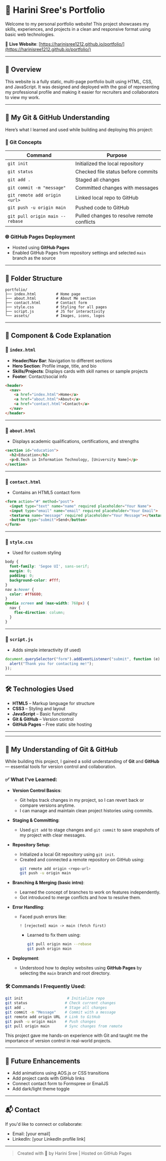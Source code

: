 # 💼 Harini Sree's Portfolio

Welcome to my personal portfolio website! This project showcases my skills, experiences, and projects in a clean and responsive format using basic web technologies.

🔗 **Live Website**: [https://harinisree1212.github.io/portfolio/](https://harinisree1212.github.io/portfolio/)

---

## 📌 Overview

This website is a fully static, multi-page portfolio built using HTML, CSS, and JavaScript. It was designed and deployed with the goal of representing my professional profile and making it easier for recruiters and collaborators to view my work.

---

## 🧠 My Git & GitHub Understanding

Here’s what I learned and used while building and deploying this project:

### 🔁 Git Concepts

| Command | Purpose |
|--------|-------------|
| `git init` | Initialized the local repository |
| `git status` | Checked file status before commits |
| `git add .` | Staged all changes |
| `git commit -m "message"` | Committed changes with messages |
| `git remote add origin <url>` | Linked local repo to GitHub |
| `git push -u origin main` | Pushed code to GitHub |
| `git pull origin main --rebase` | Pulled changes to resolve remote conflicts |

### 🌐 GitHub Pages Deployment

- Hosted using **GitHub Pages**
- Enabled GitHub Pages from repository settings and selected `main` branch as the source

---

## 📁 Folder Structure

```plaintext
portfolio/
├── index.html         # Home page
├── about.html         # About Me section
├── contact.html       # Contact form
├── style.css          # Styling for all pages
├── script.js          # JS for interactivity
└── assets/            # Images, icons, logos
```

---

## 🧩 Component & Code Explanation

### 🔹 `index.html`

- **Header/Nav Bar**: Navigation to different sections
- **Hero Section**: Profile image, title, and bio
- **Skills/Projects**: Displays cards with skill names or sample projects
- **Footer**: Contact/social info

```html
<header>
  <nav>
    <a href="index.html">Home</a>
    <a href="about.html">About</a>
    <a href="contact.html">Contact</a>
  </nav>
</header>
```

---

### 🔹 `about.html`

- Displays academic qualifications, certifications, and strengths

```html
<section id="education">
  <h2>Education</h2>
  <p>B.Tech in Information Technology, [University Name]</p>
</section>
```

---

### 🔹 `contact.html`

- Contains an HTML5 contact form

```html
<form action="#" method="post">
  <input type="text" name="name" required placeholder="Your Name">
  <input type="email" name="email" required placeholder="Your Email">
  <textarea name="message" required placeholder="Your Message"></textarea>
  <button type="submit">Send</button>
</form>
```

---

### 🔹 `style.css`

- Used for custom styling

```css
body {
  font-family: 'Segoe UI', sans-serif;
  margin: 0;
  padding: 0;
  background-color: #fff;
}
nav a:hover {
  color: #ff6600;
}
@media screen and (max-width: 768px) {
  nav {
    flex-direction: column;
  }
}
```

---

### 🔹 `script.js`

- Adds simple interactivity (if used)

```javascript
document.querySelector("form").addEventListener("submit", function (e) {
  alert("Thank you for contacting me!");
});
```

---

## 🛠️ Technologies Used

- **HTML5** – Markup language for structure
- **CSS3** – Styling and layout
- **JavaScript** – Basic functionality
- **Git & GitHub** – Version control
- **GitHub Pages** – Free static site hosting

---

---

## 🧠 My Understanding of Git & GitHub

While building this project, I gained a solid understanding of **Git** and **GitHub** — essential tools for version control and collaboration.

### ✅ What I've Learned:

- **Version Control Basics**:
  - Git helps track changes in my project, so I can revert back or compare versions anytime.
  - I can manage and maintain clean project histories using commits.

- **Staging & Committing**:
  - Used `git add` to stage changes and `git commit` to save snapshots of my project with clear messages.

- **Repository Setup**:
  - Initialized a local Git repository using `git init`.
  - Created and connected a remote repository on GitHub using:
    ```bash
    git remote add origin <repo-url>
    git push -u origin main
    ```

- **Branching & Merging (basic intro)**:
  - Learned the concept of branches to work on features independently.
  - Got introduced to merge conflicts and how to resolve them.

- **Error Handling**:
  - Faced push errors like:
    ```
    ! [rejected] main -> main (fetch first)
    ```
    - Learned to fix them using:
      ```bash
      git pull origin main --rebase
      git push origin main
      ```

- **Deployment**:
  - Understood how to deploy websites using **GitHub Pages** by selecting the `main` branch and root directory.

### 🛠 Commands I Frequently Used:

```bash
git init                    # Initialize repo
git status                 # Check current changes
git add .                  # Stage all changes
git commit -m "Message"    # Commit with a message
git remote add origin URL  # Link to GitHub
git push -u origin main    # Push changes
git pull origin main       # Sync changes from remote
```

This project gave me hands-on experience with Git and taught me the importance of version control in real-world projects.

---

## 🚀 Future Enhancements

- Add animations using AOS.js or CSS transitions
- Add project cards with GitHub links
- Connect contact form to Formspree or EmailJS
- Add dark/light theme toggle

---

## 📬 Contact

If you'd like to connect or collaborate:

- Email: [your email]
- LinkedIn: [your LinkedIn profile link]

---

> Created with 💖 by Harini Sree | Hosted on GitHub Pages
